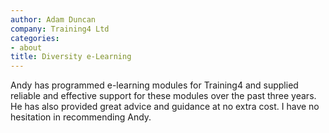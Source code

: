 ```yaml
---
author: Adam Duncan
company: Training4 Ltd
categories:
- about
title: Diversity e-Learning
---
```

Andy has programmed e-learning modules for Training4 and supplied reliable and effective support for these modules over the past three years. He has also provided great advice and guidance at no extra cost. I have no hesitation in recommending Andy.